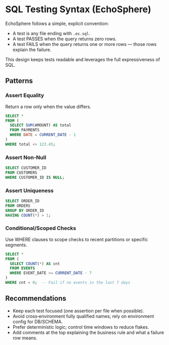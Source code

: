 # SQL Testing Syntax (EchoSphere)

EchoSphere follows a simple, explicit convention:

- A test is any file ending with `.es.sql`.
- A test PASSES when the query returns zero rows.
- A test FAILS when the query returns one or more rows — those rows explain the failure.

This design keeps tests readable and leverages the full expressiveness of SQL.

## Patterns

### Assert Equality
Return a row only when the value differs.
```sql
SELECT *
FROM (
  SELECT SUM(AMOUNT) AS total
  FROM PAYMENTS
  WHERE DATE = CURRENT_DATE - 1
)
WHERE total <> 123.45;
```

### Assert Non‑Null
```sql
SELECT CUSTOMER_ID
FROM CUSTOMERS
WHERE CUSTOMER_ID IS NULL;
```

### Assert Uniqueness
```sql
SELECT ORDER_ID
FROM ORDERS
GROUP BY ORDER_ID
HAVING COUNT(*) > 1;
```

### Conditional/Scoped Checks
Use WHERE clauses to scope checks to recent partitions or specific segments.
```sql
SELECT *
FROM (
  SELECT COUNT(*) AS cnt
  FROM EVENTS
  WHERE EVENT_DATE >= CURRENT_DATE - 7
)
WHERE cnt = 0;  -- Fail if no events in the last 7 days
```

## Recommendations
- Keep each test focused (one assertion per file when possible).
- Avoid cross‑environment fully qualified names; rely on environment config for DB/SCHEMA.
- Prefer deterministic logic; control time windows to reduce flakes.
- Add comments at the top explaining the business rule and what a failure row means.
